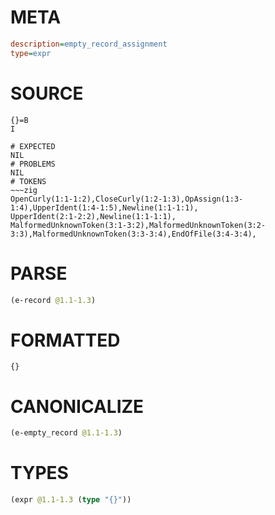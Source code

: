 # META
~~~ini
description=empty_record_assignment
type=expr
~~~
# SOURCE
~~~roc
{}=B
I
~~~
~~~
# EXPECTED
NIL
# PROBLEMS
NIL
# TOKENS
~~~zig
OpenCurly(1:1-1:2),CloseCurly(1:2-1:3),OpAssign(1:3-1:4),UpperIdent(1:4-1:5),Newline(1:1-1:1),
UpperIdent(2:1-2:2),Newline(1:1-1:1),
MalformedUnknownToken(3:1-3:2),MalformedUnknownToken(3:2-3:3),MalformedUnknownToken(3:3-3:4),EndOfFile(3:4-3:4),
~~~
# PARSE
~~~clojure
(e-record @1.1-1.3)
~~~
# FORMATTED
~~~roc
{}
~~~
# CANONICALIZE
~~~clojure
(e-empty_record @1.1-1.3)
~~~
# TYPES
~~~clojure
(expr @1.1-1.3 (type "{}"))
~~~
